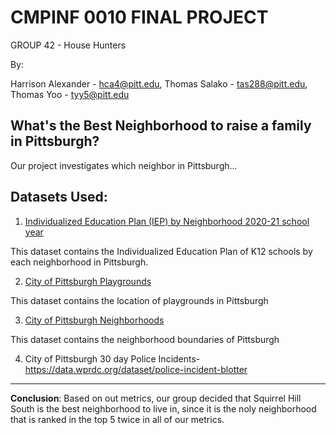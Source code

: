 # **CMPINF 0010 FINAL PROJECT**
GROUP 42 - House Hunters

By:

Harrison Alexander - hca4@pitt.edu, 
Thomas Salako - tas288@pitt.edu, 
Thomas Yoo - tyy5@pitt.edu
## **What's the Best Neighborhood to raise a family in Pittsburgh?**

Our project investigates which neighbor in Pittsburgh...
## **Datasets Used:**

1. [Individualized Education Plan (IEP) by Neighborhood 2020-21 school year](https://data.wprdc.org/dataset/pittsburgh-public-schools-individualized-education-plan-iep/resource/62403582-e6c3-40b6-9bb6-d5d38e3f058d) 

This dataset contains the Individualized Education Plan of K12 schools by each neighborhood in Pittsburgh.

2.  [City of Pittsburgh Playgrounds](https://data.wprdc.org/datastore/dump/47350364-44a8-4d15-b6e0-5f79ddff9367)

This dataset contains the location of playgrounds in Pittsburgh

3. [City of Pittsburgh Neighborhoods](https://data.wprdc.org/datastore/dump/47350364-44a8-4d15-b6e0-5f79ddff9367)

This dataset contains the neighborhood boundaries of Pittsburgh

4. City of Pittsburgh 30 day Police Incidents- https://data.wprdc.org/dataset/police-incident-blotter

---

**Conclusion**: Based on out metrics, our group decided that Squirrel Hill South is the best neighborhood to live in, since it is the noly neighborhood that is ranked in the top 5 twice in all of our metrics.
